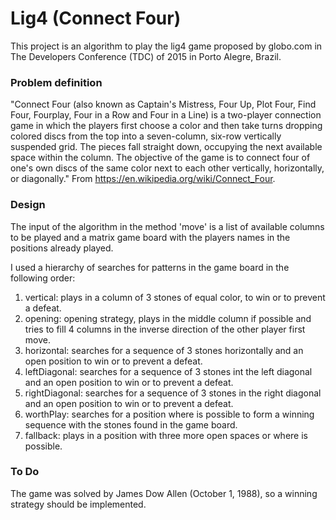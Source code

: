 # Lig4 (Connect Four) #

This project is an algorithm to play the lig4 game proposed by globo.com in The Developers Conference (TDC) of 2015 in Porto Alegre, Brazil.

### Problem definition ###

"Connect Four (also known as Captain's Mistress, Four Up, Plot Four, Find Four, Fourplay, Four in a Row and Four in a Line) is a two-player connection game in which the players first choose a color and then take turns dropping colored discs from the top into a seven-column, six-row vertically suspended grid. The pieces fall straight down, occupying the next available space within the column. The objective of the game is to connect four of one's own discs of the same color next to each other vertically, horizontally, or diagonally." From https://en.wikipedia.org/wiki/Connect_Four.

### Design ###

The input of the algorithm in the method 'move' is a list of available columns to be played and a matrix game board with the players names in the positions already played.

I used a hierarchy of searches for patterns in the game board in the following order:

1. vertical: plays in a column of 3 stones of equal color, to win or to prevent a defeat.
2. opening: opening strategy, plays in the middle column if possible and tries to fill 4 columns in the inverse direction of the other player first move.
3. horizontal: searches for a sequence of 3 stones horizontally and an open position to win or to prevent a defeat.
4. leftDiagonal: searches for a sequence of 3 stones int the left diagonal and an open position to win or to prevent a defeat.
5. rightDiagonal: searches for a sequence of 3 stones in the right diagonal and an open position to win or to prevent a defeat.
6. worthPlay: searches for a position where is possible to form a winning sequence with the stones found in the game board.
7. fallback: plays in a position with three more open spaces or where is possible.

### To Do ###

The game was solved by James Dow Allen (October 1, 1988), so a winning strategy should be implemented.
